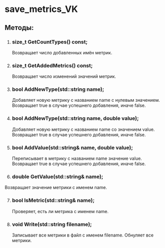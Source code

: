 # save_metrics_VK

## Методы: 

1) ### size_t GetCountTypes() const;
   Возвращает число добавленных имён метрик.

2) ### size_t GetAddedMetrics() const;
   Возвращает число изменений значений метрик.

3) ### bool AddNewType(std::string name);
   Добавляет новую метрику с названием name с нулевым значением.
   Возвращает true в случае успешнего добавления, иначе false.

4) ###  bool AddNewType(std::string name, double value);
    Добавляет новую метрику с названием name со значением value.
    Возвращает true в случае успешнего добавления, иначе false.

5) ### bool AddValue(std::string& name, double value);
   Переписывает в метрику с названием name значение value.
   Возвращает true в случае успешнего добавления, иначе false.

6)  ### double GetValue(std::string& name);
   Возвращает значение метрики с именем name.

7) ### bool IsMetric(std::string& name);
    Проверяет, есть ли метрика с именем name.

8) ### void Write(std::string filename);
    Записывает все метрики в файл с именем filename.
    Обнуляет все метрики.
